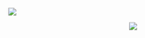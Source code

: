 ![](https://komarev.com/ghpvc/?username=jacobleon2117&color=blue&style=for-the-badge)

<p align="center">
  <a href="https://skillicons.dev">
    <img src="https://skillicons.dev/icons?i=js,react,tailwindcss,firebase,supabase,typescript,html,css,docker&perline=8" />
  </a>
</p>